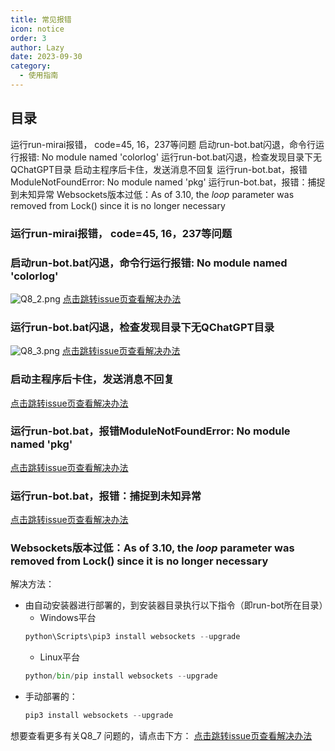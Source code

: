 ```yaml
---
title: 常见报错
icon: notice
order: 3
author: Lazy
date: 2023-09-30
category:
  - 使用指南
---
```

## 目录
运行run-mirai报错， code=45, 16，237等问题
启动run-bot.bat闪退，命令行运行报错: No module named 'colorlog'
运行run-bot.bat闪退，检查发现目录下无QChatGPT目录
启动主程序后卡住，发送消息不回复
运行run-bot.bat，报错ModuleNotFoundError: No module named 'pkg'
运行run-bot.bat，报错：捕捉到未知异常
Websockets版本过低：As of 3.10, the *loop* parameter was removed from Lock() since it is no longer necessary
### 运行run-mirai报错， code=45, 16，237等问题

### 启动run-bot.bat闪退，命令行运行报错: No module named 'colorlog'
![Q8_2.png](https://s2.loli.net/2023/08/16/PUXj6mxustQicvH.png)
[点击跳转issue页查看解决办法](https://github.com/RockChinQ/qcg-installer/issues/15)

### 运行run-bot.bat闪退，检查发现目录下无QChatGPT目录 
![Q8_3.png](https://s2.loli.net/2023/08/16/HzTR5dAivUOKNMP.png)
[点击跳转issue页查看解决办法](https://github.com/RockChinQ/qcg-installer/issues/2)

### 启动主程序后卡住，发送消息不回复
[点击跳转issue页查看解决办法](https://github.com/RockChinQ/QChatGPT/issues/37)

### 运行run-bot.bat，报错ModuleNotFoundError: No module named 'pkg'
[点击跳转issue页查看解决办法](https://github.com/RockChinQ/qcg-installer/issues/40)

### 运行run-bot.bat，报错：捕捉到未知异常
[点击跳转issue页查看解决办法](https://github.com/RockChinQ/qcg-installer/issues/31)

### Websockets版本过低：As of 3.10, the *loop* parameter was removed from Lock() since it is no longer necessary
解决方法：
- 由自动安装器进行部署的，到安装器目录执行以下指令（即run-bot所在目录）
    - Windows平台
    ```python
    python\Scripts\pip3 install websockets --upgrade
    ```
    - Linux平台
    ```python
    python/bin/pip install websockets --upgrade
    ```
- 手动部署的：
    ```python
    pip3 install websockets --upgrade
    ```

想要查看更多有关Q8_7 问题的，请点击下方：
[点击跳转issue页查看解决办法](https://github.com/RockChinQ/QChatGPT/issues/5)

    